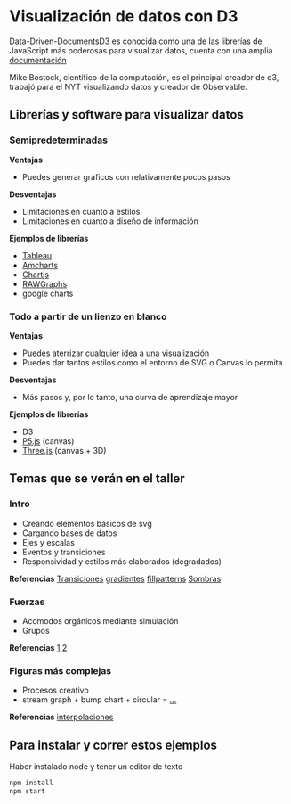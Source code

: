 # Visualización de datos con D3


Data-Driven-Documents[D3](https://d3js.org/) es conocida como una de las librerías de JavaScript más poderosas para visualizar datos, cuenta con una amplia [documentación](https://github.com/d3/d3/wiki) 

Mike Bostock, científico de la computación, es el principal creador de d3, trabajó para el NYT visualizando datos y creador de Observable.

## Librerías y software para visualizar datos 

### Semipredeterminadas

**Ventajas**
- Puedes generar gráficos con relativamente pocos pasos

**Desventajas**
- Limitaciones en cuanto a estilos
- Limitaciones en cuanto a diseño de información

**Ejemplos de librerías**

- [Tableau](https://www.tableau.com/es-mx)
- [Amcharts](https://www.amcharts.com/)
- [Chartjs](https://www.chartjs.org/)
- [RAWGraphs](https://rawgraphs.io)
- google charts

### Todo a partir de un lienzo en blanco

**Ventajas**
- Puedes aterrizar cualquier idea a una visualización
- Puedes dar tantos estilos como el entorno de SVG o Canvas lo permita

**Desventajas**
- Más pasos y, por lo tanto, una curva de aprendizaje mayor


**Ejemplos de librerías**

- D3
- [P5.js](https://p5js.org/es/)  (canvas)
- [Three.js](https://threejs.org/)  (canvas + 3D)



## Temas que se verán en el taller

### Intro 

- Creando elementos básicos de svg
- Cargando bases de datos
- Ejes y escalas
- Eventos y transiciones
- Responsividad y estilos más elaborados (degradados)

**Referencias**
[Transiciones](https://bl.ocks.org/d3noob/1ea51d03775b9650e8dfd03474e202fe)
[gradientes](https://developer.mozilla.org/en-US/docs/Web/SVG/Tutorial/Gradients)
[fillpatterns](https://www.splessons.com/lesson/svg-fill-patterns/)
[Sombras](https://www.w3schools.com/graphics/svg_feoffset.asp)


### Fuerzas
- Acomodos orgánicos mediante simulación
- Grupos

**Referencias**
[1](https://medium.com/@sxywu/understanding-the-force-ef1237017d5)
[2](https://www.d3indepth.com/force-layout/)


### Figuras más complejas 
- Procesos creativo
- stream graph + bump chart + circular = [...](https://rawgraphs.io/gallery_project/the-rise-and-flow-of-political-parties/)

**Referencias**
[interpolaciones](https://bl.ocks.org/d3noob/ced1b9b18bd8192d2c898884033b5529)


## Para instalar y correr estos ejemplos

Haber instalado node y tener un editor de texto

```bash
npm install
npm start
```
